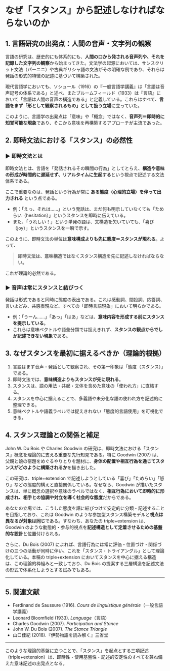 # なぜ「スタンス」から記述しなければならないのか

## 1. 言語研究の出発点：人間の音声・文字列の観察

言語の研究は、歴史的にも体系的にも、**人間の口から発される音声列や、それを記録した文字列の観察**から始まってきた。文法学の起源においては、サンスクリット文法（パーニニ）や古典ギリシャ語の文法がその明確な例であり、それらは発話の形式的特徴の記述に基づいて構築された。

現代言語学においても、ソシュール（1916）の『一般言語学講義』は「言語は音声記号の体系である」と述べ、またブルームフィールド（1933）は『言語』において「言語は人間の音声の構造である」と定義している。これらはすべて、**言語をまず「形として観察されるもの」として扱う立場**に立っていた。

このように、言語学の出発点は「意味」や「概念」ではなく、**音声列＝即時的に知覚可能な現象**であり、そこから意味を再構築するアプローチが主流であった。

## 2. 即時文法における「スタンス」の必然性

### ▶ 即時文法とは

即時文法とは、言語を「発話されるその瞬間の行為」としてとらえ、**構造や意味の形成が時間的に遅延せず、リアルタイムに生起する**という視点で記述する文法体系である。

ここで重要なのは、発話という行為が常に **ある態度（心理的立場）を伴って出力される** という点である。

- 例：「えっ、それは……」という発話は、まだ何も明示していなくても「ためらい（hesitation）」というスタンスを即時に伝えている。
- また、「うれしい！」という単発の語は、文構造を欠いていても、「喜び（joy）」というスタンスを一瞬で示す。

このように、即時文法の単位は**意味構成よりも先に態度＝スタンスが現れる**。よって、

> **即時文法は、意味構造ではなくスタンス構造を先に記述しなければならない。**

これが理論的必然である。

### ▶ 音声は常にスタンスと結びつく

発話は形式であると同時に態度の表出である。これは感動詞、間投詞、応答詞、言いよどみ、共感表現など、すべての「即時言語現象」において明らかである。

- 例：「うーん……」「あっ」「はあ」などは、**意味内容を形成する前にスタンスを提示している**。
- これらは意味ベクトルや語彙分類では捉えきれず、**スタンスの観点からでしか記述できない現象**である。

## 3. なぜスタンスを最初に据えるべきか（理論的根拠）

1. 言語はまず音声・発話として観察され、その第一印象は「態度（スタンス）」である。
2. 即時文法では、**意味構造よりもスタンスが先に現れる**。
3. スタンスは、語の用法・共起・文体を含めた意味の「使われ方」に直結する。
4. スタンスを中心に据えることで、多義語や未分化な語の使われ方を記述的に整理できる。
5. 意味ベクトルや語義ラベルでは捉えきれない「態度的言語使用」を可視化できる。

## 4. スタンス理論との関係と補足

John W. Du Bois や Charles Goodwin の研究は、即時文法における「スタンス」概念を理論的に支える重要な先行知見である。特に Goodwin (2007) は、父親と娘の宿題をめぐるやりとりを題材に、**身体の配置や相互行為を通じてスタンスがどのように構築されるか**を描き出した。

この研究は、triple+extension で記述しようとしている「喜び」「ためらい」「怒り」などの態度的構えと直接関係している。なぜなら、Goodwin が描いたスタンスは、単に概念の選択や意味のラベルではなく、**相互行為において即時的に形成され、相手との協調や対立を導く社会的な態度**だからである。

あなたの立場では、こうした態度を語に結びつけて安定的に分類・記述することを目指しており、これは Goodwin のような参加型スタンス構築モデルと**視点は異なるが対象は同じ**である。すなわち、あなたの triple+extension は、Goodwin のような動態的・参与的視点を**記述構造として定着させるための基盤的な設計**と位置付けられる。

さらに、Du Bois (2007) によれば、言語行為には常に評価・位置づけ・関係づけの三つの活動が同時に伴い、これを「スタンス・トライアングル」として理論化している。本稿の triple+extension においてスタンスを中心に据える構造は、この理論的枠組みと一致しており、Du Bois の提案する三層構造を記述文法の形式で体系化しようとする試みでもある。

---

## 5. 関連文献

- Ferdinand de Saussure (1916). _Cours de linguistique générale_（一般言語学講義）
- Leonard Bloomfield (1933). _Language_（言語）
- Charles Goodwin (2007). _Participation and Stance_
- John W. Du Bois (2007). _The Stance Triangle_
- 山口佳紀 (2018).『伊勢物語を読み解く』三省堂

---

このような理論的基盤に立つことで、「スタンス」を起点とする三項記述（triple+extension）は、即時性・使用基盤性・記述的安定性のすべてを兼ね備えた意味記述の出発点となる。
